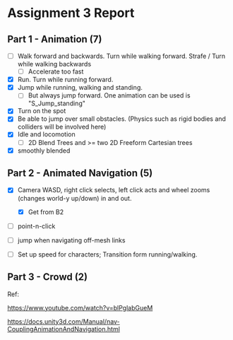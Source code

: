 # Assignment 3 Report
## Part 1 - Animation (7)

- [ ] Walk forward and backwards. Turn while walking forward. Strafe / Turn while walking backwards
  - [ ] Accelerate too fast
- [x] Run. Turn while running forward.
- [x] Jump while running, walking and standing.
  - [ ] But always jump forward. One animation can be used is "S_Jump_standing"
- [x] Turn on the spot
- [x] Be able to jump over small obstacles. (Physics such as rigid bodies and colliders will be involved here)
- [x] Idle and locomotion
  - [ ] 2D Blend Trees and >= two 2D Freeform Cartesian trees
- [x] smoothly blended

## Part 2 - Animated Navigation (5)

- [x] Camera WASD, right click selects, left click acts and wheel zooms (changes world-y up/down) in and out.
  - [x] Get from B2
- [ ] point-n-click
- [ ] jump when navigating off-mesh links
- [ ] Set up speed for characters; Transition form running/walking.



## Part 3 - Crowd (2)

Ref: 

https://www.youtube.com/watch?v=blPglabGueM

https://docs.unity3d.com/Manual/nav-CouplingAnimationAndNavigation.html

